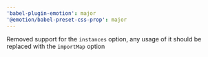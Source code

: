 ```yaml
---
'babel-plugin-emotion': major
'@emotion/babel-preset-css-prop': major
---
```


Removed support for the `instances` option, any usage of it should be replaced with the `importMap` option
